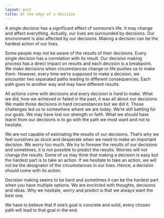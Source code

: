 ```yaml
---
layout: post
title: At the edge of a decision
---
```


A single decision has a significant effect of someone’s life. It may change and affect everything. Actually, our lives are surrounded by decisions. Our environment is also affected by our decisions. Making a decision can be the hardest action of our lives.

Some people may not be aware of the results of their decisions. Every single decision has a correlation with its result. Our decision making process has a direct impact on results and each decision is a breakpoint. We make decisions when circumstances change or life pushes us to make them. However, every time we’re supposed to make a decision, we encounter two separated paths leading to different consequences. Each path goes to another way and may have different results.

All actions come with decisions and every decision is hard to make. What we did, how we achieved or failed in the past, it was all about our decisions. We made those decisions in hard circumstances but we did it. Those challenges led us to somewhere where we are today. We’re still battling for our goals. We may have lost our strength or faith. What we should have learnt from our decisions is to go with the path we most want and not to hesitate.

We are not capable of estimating the results of our decisions. That’s why we feel ourselves as stuck and desperate when we need to make an important decision. We worry too much. We try to foresee the results of our decisions and sometimes, it is not possible to predict the results. Worries will not change the results.
Some of us may think that making a decision is easy but the hardest part is to take an action. If we hesitate to take an action, we will not be the designator of the circumstances in our lives. Hence, a decision should come with its action.

Decision making seems to be hard and sometimes it can be the hardest part when you have multiple options. We are encircled with thoughts, decisions and ideas. Why we hesitate, worry and predict is that we always want the best one.

We have to believe that if one’s goal is concrete and solid, every chosen path will lead to that goal in the end.